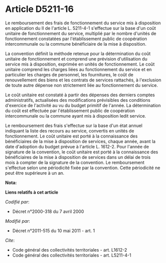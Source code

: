 # Article D5211-16

Le remboursement des frais de fonctionnement du service mis à disposition en application du II de l'article L. 5211-4-1
s'effectue sur la base d'un coût unitaire de fonctionnement du service, multiplié par le nombre d'unités de fonctionnement
constatées par l'établissement public de coopération intercommunale ou la commune bénéficiaire de la mise à disposition. 

La convention définit la méthode retenue pour la détermination du coût unitaire de fonctionnement et comprend une prévision
d'utilisation du service mis à disposition, exprimée en unités de fonctionnement. Le coût unitaire comprend les charges liées
au fonctionnement du service et en particulier les charges de personnel, les fournitures, le coût de renouvellement des biens
et les contrats de services rattachés, à l'exclusion de toute autre dépense non strictement liée au fonctionnement du
service. 

Le coût unitaire est constaté à partir des dépenses des derniers comptes administratifs, actualisées des modifications
prévisibles des conditions d'exercice de l'activité au vu du budget primitif de l'année. La détermination du coût est
effectuée par l'établissement public de coopération intercommunale ou la commune ayant mis à disposition ledit service. 

Le remboursement des frais s'effectue sur la base d'un état annuel indiquant la liste des recours au service, convertis en
unités de fonctionnement. Le coût unitaire est porté à la connaissance des bénéficiaires de la mise à disposition de
services, chaque année, avant la date d'adoption du budget prévue à l'article L. 1612-2. Pour l'année de signature de la
convention, le coût unitaire est porté à la connaissance des bénéficiaires de la mise à disposition de services dans un délai
de trois mois à compter de la signature de la convention. Le remboursement s'effectue selon une périodicité fixée par la
convention. Cette périodicité ne peut être supérieure à un an.

**Nota:**



**Liens relatifs à cet article**

_Codifié par_:

  - Décret n°2000-318 du 7 avril 2000

_Modifié par_:

  - Décret n°2011-515 du 10 mai 2011 - art. 1

_Cite_:

  - Code général des collectivités territoriales - art. L1612-2
  - Code général des collectivités territoriales - art. L5211-4-1

